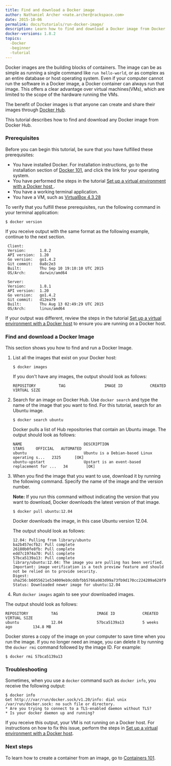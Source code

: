 ```yaml
---
title: Find and download a Docker image
author: Nathaniel Archer <nate.archer@rackspace.com>
date: 2015-10-06
permalink: docs/tutorials/run-docker-image/
description: Learn how to find and download a Docker image from Docker hub, and the function of Docker images.
docker-versions: 1.8.2
topics:
  -Docker
  -beginner
  -tutorial
---
```


Docker images are the building blocks of containers. The image can be as simple as running a single command like `run hello-world`, or as complex as an entire database or host operating system. Even if your computer cannot run the software in a Docker image, a Docker container can always run that image. This offers a clear advantage over virtual machines(VMs), which are limited to the scope of the hardware running the VMs.

The benefit of Docker images is that anyone can create and share their images through [Docker Hub](https://hub.docker.com/).

This tutorial describes how to find and download any Docker image from Docker Hub.

### Prerequisites

Before you can begin this tutorial, be sure that you have fulfilled these prerequisites:

* You have installed Docker. For installation instructions, go to the installation section of [Docker 101](/docs/tutorials/docker-101/), and click the link for your operating system.
* You have performed the steps in the tutorial [Set up a virtual environment with a Docker host ](/docs/tutorials/set-up-docker-machine/).
* You have a working terminal application.
* You have a VM, such as [VirtualBox 4.3.28](https://www.virtualbox.org/wiki/Downloads)

To verify that you fulfill these prerequisites, run the following command in your terminal application:

`$ docker version`

If you receive output with the same format as the following example, continue to the next section.

```
 Client:
 Version:      1.8.2
 API version:  1.20
 Go version:   go1.4.2
 Git commit:   0a8c2e3
 Built:        Thu Sep 10 19:10:10 UTC 2015
 OS/Arch:      darwin/amd64

 Server:
 Version:      1.8.1
 API version:  1.20
 Go version:   go1.4.2
 Git commit:   d12ea79
 Built:        Thu Aug 13 02:49:29 UTC 2015
 OS/Arch:      linux/amd64
```

If your output was different, review the steps in the tutorial [Set up a virtual environment with a Docker host](/docs/tutorials/set-up-docker-machine) to ensure you are running on a Docker host.

### Find and download a Docker Image

This section shows you how to find and run a Docker Image.

1. List all the images that exist on your Docker host:

   `$ docker images`

   If you don't have any images, the output should look as follows:

   ```
   REPOSITORY          TAG                 IMAGE ID            CREATED             VIRTUAL SIZE
   ```

2. Search for an image on Docker Hub. Use `docker search` and type the name of the image that you want to find. For this tutorial, search for an Ubuntu image.

   `$ docker search ubuntu`

   Docker pulls a list of Hub repositories that contain an Ubuntu image. The output should look as follows:

   ```
   NAME                           DESCRIPTION                                     STARS     OFFICIAL   AUTOMATED
   ubuntu                         Ubuntu is a Debian-based Linux operating s...   2325      [OK]       
   ubuntu-upstart                 Upstart is an event-based replacement for ...   34        [OK]
   ```

3. When you find the image that you want to use, download it by running the following command. Specify the name of the image and the version number.

   **Note:** If you run this command without indicating the version that you want to download, Docker downloads the latest version of that image.

   `$ docker pull ubuntu:12.04`

   Docker downloads the image, in this case Ubuntu version 12.04.

   The output should look as follows:

   ```
   12.04: Pulling from library/ubuntu
   ba2b457ecfb2: Pull complete
   26180b0fe8fb: Pull complete
   edd7c1974a70: Pull complete
   57bca5139a13: Pull complete
   library/ubuntu:12.04: The image you are pulling has been verified. Important: image verification is a tech preview feature and should not be relied on to provide security.
   Digest: sha256:b6055621e534009eb9cddbfbb5766a983d99a73fb9d170cc224209a628f91804
   Status: Downloaded newer image for ubuntu:12.04
   ```

4. Run `docker images` again to see your downloaded images.

  The output should look as follows:

   ```
   REPOSITORY          TAG                 IMAGE ID            CREATED             VIRTUAL SIZE
   ubuntu              12.04               57bca5139a13        5 weeks ago         134.8 MB
   ```

   Docker stores a copy of the image on your computer to save time when you run the image. If you no longer need an image, you can delete it by running the `docker rmi` command followed by the image ID. For example:

   `$ docker rmi 57bca5139a13`

### Troubleshooting

Sometimes, when you use a `docker` command such as `docker info`, you receive the following output:

```
$ docker info
Get http:///var/run/docker.sock/v1.20/info: dial unix /var/run/docker.sock: no such file or directory.
* Are you trying to connect to a TLS-enabled daemon without TLS?
* Is your docker daemon up and running?
```

If you receive this output, your VM is not running on a Docker host. For instructions on how to fix this issue, perform the steps in [Set up a virtual environment with a Docker host](/docs/tutorials/set-up-docker-machine).

### Next steps

To learn how to create a container from an image, go to [Containers 101](/docs/tutorials/containers-101).
